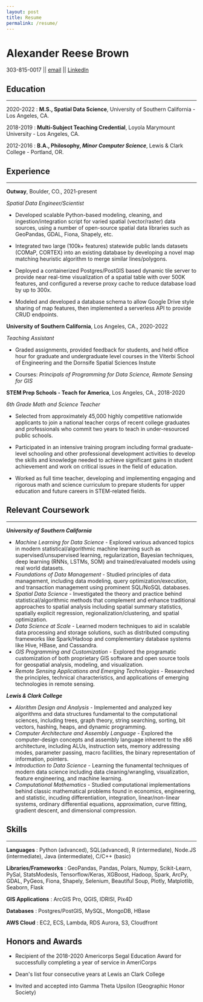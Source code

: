 ```yaml
---
layout: post
title: Resume
permalink: /resume/
---
```

# Alexander Reese Brown 
303-815-0017 || [email](mailto:alexanderreesebrown@gmail.com)  || [LinkedIn](https://www.linkedin.com/in/areeesebrown/)

## Education
---

2020-2022 
:   **M.S., Spatial Data Science**, University of Southern California  - Los Angeles, CA.

2018-2019
:   **Multi-Subject Teaching Credential**, Loyola Marymount University - Los Angeles, CA.

2012-2016
:   **B.A., Philosophy, _Minor Computer Science_**, Lewis & Clark College - Portland, OR.

## Experience
---
**Outway**, Boulder, CO., 2021-present

_Spatial Data Engineer/Scientist_

* Developed scalable Python-based modeling, cleaning, and ingestion/integration script for varied spatial (vector/raster) data sources, using a number of open-source spatial data libraries such as GeoPandas, GDAL, Fiona, Shapely, etc.

* Integrated two large (100k+ features) statewide public lands datasets (COMaP, CORTEX) into an existing database by developing a novel map matching heuristic algorithm to merge similar lines/polygons. 

* Deployed a containerized Postgres/PostGIS based dynamic tile server to provide near real-time visualization of a spatial table with over 500K features, and configured a reverse proxy cache to reduce database load by up to 300x.

* Modeled and developed a database schema to allow Google Drive style sharing of map features, then implemented a serverless API to provide CRUD endpoints.

**University of Southern California**, Los Angeles, CA., 2020-2022

_Teaching Assistant_

* Graded assignments, provided feedback for students, and held office hour for graduate and undergraduate level courses in the Viterbi School of Engineering and the Dornsife Spatial Sciences Instute

* Courses: _Principals of Programming for Data Science, Remote Sensing for GIS_

**STEM Prep Schools - Teach for America**, Los Angeles, CA., 2018-2020
 
_6th Grade Math and Science Teacher_

* Selected from approximately 45,000 highly competitive nationwide applicants to join a national teacher corps of recent college graduates and professionals who commit two years to teach in under-resourced public schools. 

* Participated in an intensive training program including formal graduate-level schooling and other professional development activities to develop the skills and knowledge needed to achieve significant gains in student achievement and work on critical issues in the field of education.

* Worked as full time teacher, developing and implementing engaging and rigorous math and science curriculum to prepare students for upper education and future careers in STEM-related fields.

## Relevant Coursework
---
_**University of Southern California**_
 * _Machine Learning for Data Science_ - Explored various advanced topics in modern statistical/algorithmic machine learning such as supervised/unsupervised learning, regularization, Bayesian techniques, deep learning (RNNs, LSTMs, SOM) and trained/evaluated models using real world datasets.
 * _Foundations of Data Management_ -
Studied principles of data management, including data modeling, query optimization/execution, and transaction management using prominent SQL/NoSQL databases.
 * _Spatial Data Science_ - Investigated the theory and practice behind statistical/algorithmic methods that complement and enhance traditional approaches to spatial analysis including spatial summary statistics, spatially explicit regression, regionalization/clustering, and spatial optimization.  
 * _Data Science at Scale_ - Learned modern techniques to aid in scalable data processing and storage solutions, such as distributed computing frameworks like Spark/Hadoop and complementary database systems like Hive, HBase, and  Cassandra.
 * _GIS Programming and Customization_ - Explored the programatic customization of both proprietary GIS software and open source tools for geospatial analysis, modeling, and visualization.
 * _Remote Sensing Applications and Emerging Technologies_ - Researched the principles, technical characteristics, and applications of emerging technologies in remote sensing.

 _**Lewis & Clark College**_
 * _Alorithm Design and Analysis_ - Implemented and analyzed key algorithms and data structures fundamental to the computational sciences, including trees, graph theory, string searching, sorting, bit vectors, hashing, heaps, and dynamic programming.
 * _Computer Architecture and Assembly Language_ - Explored the computer-design concepts and assembly language inherent to the x86 architecture, including ALUs, instruction sets, memory addressing modes, parameter passing, macro facilities, the binary representation of information, pointers.
 * _Introduction to Data Science_ -  Learning the funamental techniques of modern data science including data cleaning/wrangling, visualization, feature engineering, and machine learning.
 * _Computational Mathematics_ - Studied computational implementations behind classic mathematical problems found in economics, engineering, and statistic, incuding differentiation, integration, linear/non-linear systems, ordinary differential equations, approximation, curve fitting, gradient descent, and dimensional compression.

## Skills
---

**Languages**
:   Python (advanced), SQL(advanced), R (intermediate), Node.JS (intermediate), Java (intermediate), C/C++ (basic)

**Libraries/Frameworks**
:   GeoPandas, Pandas, Polars, Numpy, Scikit-Learn, PySal, StatsModesls, Tensorflow/Keras, XGBoost, Hadoop, Spark, ArcPy, GDAL, PyGeos, Fiona, Shapely, Selenium, Beautiful Soup, Plotly, Matplotlib, Seaborn, Flask

**GIS Applications** 
:   ArcGIS Pro, QGIS, IDRISI, Pix4D

**Databases** 
:   Postgres/PostGIS, MySQL, MongoDB, HBase

**AWS Cloud** 
:   EC2, ECS, Lambda, RDS Aurora, S3, Cloudfront

Honors and Awards
----------------------------------------

* Recipient of the 2018-2020 Americorps Segal Education Award for successfully completing a year of service in AmeriCorps

* Dean's list four consecutive years at Lewis an Clark College

* Invited and accepted into Gamma Theta Upsilon
 (Geographic Honor Society)

 <!-- ## Education
 ---
<p style="text-align:left;"> University of Southern Califonia
    <span style="float:right;">
        2020-2022
    </span>
</p>

_M.S. Spatial Data Science_ -->